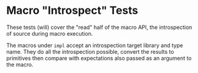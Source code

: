 # Macro "Introspect" Tests

These tests (will) cover the "read" half of the macro API, the introspection
of source during macro execution.

The macros under `impl` accept an introspection target library and type name.
They do all the introspection possible, convert the results to primitives then
compare with expectations also passed as an argument to the macro.
